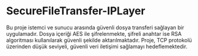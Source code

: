 # SecureFileTransfer-IPLayer
Bu proje istemci ve sunucu arasında güvenli dosya transferi sağlayan bir uygulamadır. Dosya içeriği AES ile şifrelenmekte, şifreli anahtar ise RSA algoritması kullanılarak güvenli şekilde aktarılmaktadır. Proje, TCP protokolü üzerinden düşük seviyeli, güvenli veri iletişimi sağlamayı hedeflemektedir.
